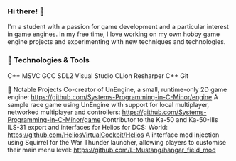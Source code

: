 ###  Hi there! 👋
I'm a student with a passion for game development and a particular interest in game engines. In my free time, I love working on my own hobby game engine projects and experimenting with new techniques and technologies.

### 🔧 Technologies & Tools
C++
MSVC
GCC
SDL2
Visual Studio
CLion
Resharper C++
Git

🚀 Notable Projects
Co-creator of UnEngine, a small, runtime-only 2D game engine: https://github.com/Systems-Programming-in-C-Minor/engine
A sample race game using UnEngine with support for local multiplayer, networked multiplayer and controllers: https://github.com/Systems-Programming-in-C-Minor/game
Contributor to the Ka-50 and Ka-50-IIIs ILS-31 export and interfaces for Helios for DCS: World: https://github.com/HeliosVirtualCockpit/Helios
A interface mod injection using Squirrel for the War Thunder launcher, allowing players to customise their main menu level: https://github.com/L-Mustang/hangar_field_mod
